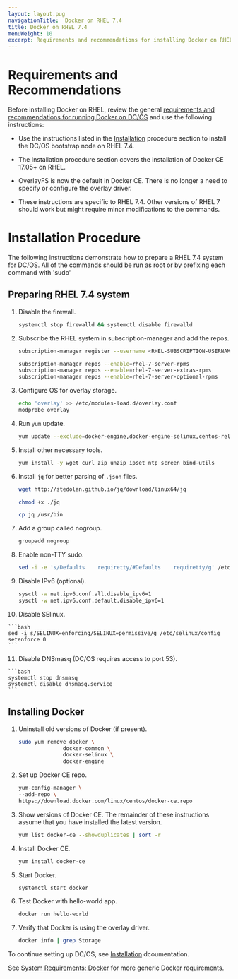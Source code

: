 ```yaml
---
layout: layout.pug
navigationTitle:  Docker on RHEL 7.4 
title: Docker on RHEL 7.4 
menuWeight: 10
excerpt: Requirements and recommendations for installing Docker on RHEL
---
```



# Requirements and Recommendations

Before installing Docker on RHEL, review the general [requirements and recommendations for running Docker on DC/OS][1] and use the following instructions:

* Use the instructions listed in the [Installation](/1.11/installing/production/deploying-dcos/installation/) procedure section to install the DC/OS bootstrap node on RHEL 7.4.

* The Installation procedure section covers the installation of Docker CE 17.05+ on RHEL.

* OverlayFS is now the default in Docker CE. There is no longer a need to specify or configure the overlay driver.

* These instructions are specific to RHEL 7.4. Other versions of RHEL 7 should work but might require minor modifications to the commands.



# Installation Procedure

The following instructions demonstrate how to prepare a RHEL 7.4 system for DC/OS. All of the commands should be run as root or by prefixing each command with 'sudo'

## Preparing RHEL 7.4 system

1.  Disable the firewall.

    ```bash
    systemctl stop firewalld && systemctl disable firewalld
    ```

2.  Subscribe the RHEL system in subscription-manager and add the repos.

    ```bash
    subscription-manager register --username <RHEL-SUBSCRIPTION-USERNAME> --password ******** --auto-attach

    subscription-manager repos --enable=rhel-7-server-rpms
    subscription-manager repos --enable=rhel-7-server-extras-rpms
    subscription-manager repos --enable=rhel-7-server-optional-rpms
    ```

3.  Configure OS for overlay storage.

    ```bash
    echo 'overlay' >> /etc/modules-load.d/overlay.conf
    modprobe overlay
    ```

4.  Run `yum` update.

    ```bash
    yum update --exclude=docker-engine,docker-engine-selinux,centos-release* --assumeyes --tolerant
    ```

5.  Install other necessary tools.

    ```bash
    yum install -y wget curl zip unzip ipset ntp screen bind-utils
    ```

6.  Install `jq` for better parsing of `.json` files.

    ```bash
    wget http://stedolan.github.io/jq/download/linux64/jq

    chmod +x ./jq

    cp jq /usr/bin
    ```

7.  Add a group called nogroup.

    ```bash
    groupadd nogroup
    ```

8.  Enable non-TTY sudo.

    ```bash
    sed -i -e 's/Defaults    requiretty/#Defaults    requiretty/g' /etc/sudoers
    ```

9.  Disable IPv6 (optional).

    ```bash
    sysctl -w net.ipv6.conf.all.disable_ipv6=1
    sysctl -w net.ipv6.conf.default.disable_ipv6=1
    ```

10.  Disable SElinux.

    ```bash
    sed -i s/SELINUX=enforcing/SELINUX=permissive/g /etc/selinux/config
    setenforce 0
    ```

11.  Disable DNSmasq (DC/OS requires access to port 53).

    ```bash
    systemctl stop dnsmasq
    systemctl disable dnsmasq.service
    ```

## Installing Docker

1.  Uninstall old versions of Docker (if present).

	```bash
	sudo yum remove docker \
                  docker-common \
                  docker-selinux \
                  docker-engine
	```

2.  Set up Docker CE repo.

	```bash
	yum-config-manager \
    --add-repo \
    https://download.docker.com/linux/centos/docker-ce.repo
	```

3.  Show versions of Docker CE. The remainder of these instructions assume that you have installed the latest version.

	```bash
	yum list docker-ce --showduplicates | sort -r
	```

4.  Install Docker CE.

	```bash
	yum install docker-ce
	```

5.  Start Docker.

	```bash
	systemctl start docker
	```

6.  Test Docker with hello-world app.

	```bash
	docker run hello-world
	```

7.  Verify that Docker is using the overlay driver.

	```bash
	docker info | grep Storage
	```

To continue setting up DC/OS, see [Installation][2] dcoumentation.


 See [System Requirements: Docker][1] for more generic Docker requirements.

[1]: /1.11/installing/ent/custom/system-requirements/#docker
[2]: /1.11/installing/ent/custom/advanced/
